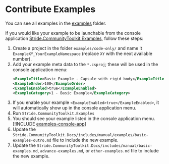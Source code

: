 # Contribute Examples

You can see all examples in the [examples](https://github.com/stride3d/stride-community-toolkit/tree/main/examples/code-only) folder.

If you would like your example to be launchable from the console application [Stride.CommunityToolkit.Examples](https://github.com/stride3d/stride-community-toolkit/tree/main/src/Stride.CommunityToolkit.Examples), follow these steps:
  
1. Create a project in the folder `examples/code-only/` and name it `ExampleXY_YourExampleNamespace` (replace `XY` with the next available number).
1. Add your example meta data to the `*.csproj`; these will be used in the console application menu:
    ```xml
    <ExampleTitle>Basic Example - Capsule with rigid body</ExampleTitle>
    <ExampleOrder>100</ExampleOrder>
    <ExampleEnabled>true</ExampleEnabled>
    <ExampleCategory>1 - Basic Example</ExampleCategory>
    ```
1. If you enable your example `<ExampleEnabled>true</ExampleEnabled>`, it will automatically show up in the console application menu.
1. Run `Stride.CommunityToolkit.Examples`
1. You should see your example listed in the console application menu.
   [!INCLUDE [examples-console-app](../../examples-console-app.md)]
1. Update the `Stride.CommunityToolkit.Docs/includes/manual/examples/basic-examples-outro.md` file to include the new example.
1. Update the `Stride.CommunityToolkit.Docs/includes/manual/basic-examples.md`, `advance-examples.md`, or `other-examples.md` file to include the new example.